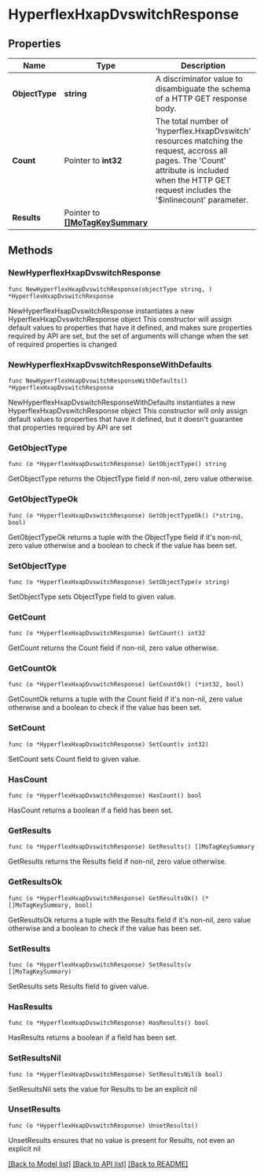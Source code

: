 # HyperflexHxapDvswitchResponse

## Properties

Name | Type | Description | Notes
------------ | ------------- | ------------- | -------------
**ObjectType** | **string** | A discriminator value to disambiguate the schema of a HTTP GET response body. | 
**Count** | Pointer to **int32** | The total number of &#39;hyperflex.HxapDvswitch&#39; resources matching the request, accross all pages. The &#39;Count&#39; attribute is included when the HTTP GET request includes the &#39;$inlinecount&#39; parameter. | [optional] 
**Results** | Pointer to [**[]MoTagKeySummary**](MoTagKeySummary.md) |  | [optional] 

## Methods

### NewHyperflexHxapDvswitchResponse

`func NewHyperflexHxapDvswitchResponse(objectType string, ) *HyperflexHxapDvswitchResponse`

NewHyperflexHxapDvswitchResponse instantiates a new HyperflexHxapDvswitchResponse object
This constructor will assign default values to properties that have it defined,
and makes sure properties required by API are set, but the set of arguments
will change when the set of required properties is changed

### NewHyperflexHxapDvswitchResponseWithDefaults

`func NewHyperflexHxapDvswitchResponseWithDefaults() *HyperflexHxapDvswitchResponse`

NewHyperflexHxapDvswitchResponseWithDefaults instantiates a new HyperflexHxapDvswitchResponse object
This constructor will only assign default values to properties that have it defined,
but it doesn't guarantee that properties required by API are set

### GetObjectType

`func (o *HyperflexHxapDvswitchResponse) GetObjectType() string`

GetObjectType returns the ObjectType field if non-nil, zero value otherwise.

### GetObjectTypeOk

`func (o *HyperflexHxapDvswitchResponse) GetObjectTypeOk() (*string, bool)`

GetObjectTypeOk returns a tuple with the ObjectType field if it's non-nil, zero value otherwise
and a boolean to check if the value has been set.

### SetObjectType

`func (o *HyperflexHxapDvswitchResponse) SetObjectType(v string)`

SetObjectType sets ObjectType field to given value.


### GetCount

`func (o *HyperflexHxapDvswitchResponse) GetCount() int32`

GetCount returns the Count field if non-nil, zero value otherwise.

### GetCountOk

`func (o *HyperflexHxapDvswitchResponse) GetCountOk() (*int32, bool)`

GetCountOk returns a tuple with the Count field if it's non-nil, zero value otherwise
and a boolean to check if the value has been set.

### SetCount

`func (o *HyperflexHxapDvswitchResponse) SetCount(v int32)`

SetCount sets Count field to given value.

### HasCount

`func (o *HyperflexHxapDvswitchResponse) HasCount() bool`

HasCount returns a boolean if a field has been set.

### GetResults

`func (o *HyperflexHxapDvswitchResponse) GetResults() []MoTagKeySummary`

GetResults returns the Results field if non-nil, zero value otherwise.

### GetResultsOk

`func (o *HyperflexHxapDvswitchResponse) GetResultsOk() (*[]MoTagKeySummary, bool)`

GetResultsOk returns a tuple with the Results field if it's non-nil, zero value otherwise
and a boolean to check if the value has been set.

### SetResults

`func (o *HyperflexHxapDvswitchResponse) SetResults(v []MoTagKeySummary)`

SetResults sets Results field to given value.

### HasResults

`func (o *HyperflexHxapDvswitchResponse) HasResults() bool`

HasResults returns a boolean if a field has been set.

### SetResultsNil

`func (o *HyperflexHxapDvswitchResponse) SetResultsNil(b bool)`

 SetResultsNil sets the value for Results to be an explicit nil

### UnsetResults
`func (o *HyperflexHxapDvswitchResponse) UnsetResults()`

UnsetResults ensures that no value is present for Results, not even an explicit nil

[[Back to Model list]](../README.md#documentation-for-models) [[Back to API list]](../README.md#documentation-for-api-endpoints) [[Back to README]](../README.md)


